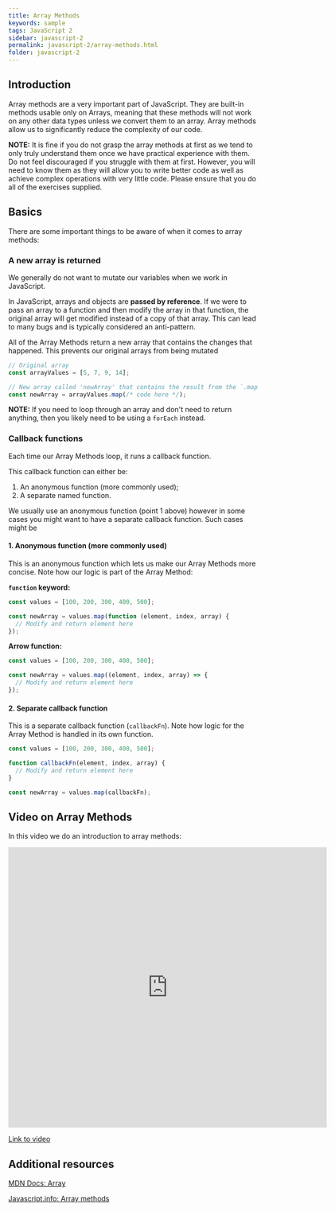 ```yaml
---
title: Array Methods
keywords: sample
tags: JavaScript 2
sidebar: javascript-2
permalink: javascript-2/array-methods.html
folder: javascript-2
---
```


## Introduction

Array methods are a very important part of JavaScript. They are built-in methods usable only on Arrays, meaning that these methods will not work on any other data types unless we convert them to an array. Array methods allow us to significantly reduce the complexity of our code.

**NOTE:** It is fine if you do not grasp the array methods at first as we tend to only truly understand them once we have practical experience with them. Do not feel discouraged if you struggle with them at first. However, you will need to know them as they will allow you to write better code as well as achieve complex operations with very little code. Please ensure that you do all of the exercises supplied.

## Basics

There are some important things to be aware of when it comes to array methods:

### A new array is returned

We generally do not want to mutate our variables when we work in JavaScript.

In JavaScript, arrays and objects are **passed by reference**. If we were to pass an array to a function and then modify the array in that function, the original array will get modified instead of a copy of that array. This can lead to many bugs and is typically considered an anti-pattern.

All of the Array Methods return a new array that contains the changes that happened. This prevents our original arrays from being mutated

```js
// Original array
const arrayValues = [5, 7, 9, 14];

// New array called 'newArray' that contains the result from the `.map` method
const newArray = arrayValues.map(/* code here */);
```

**NOTE:** If you need to loop through an array and don't need to return anything, then you likely need to be using a `forEach` instead.

### Callback functions

Each time our Array Methods loop, it runs a callback function.

This callback function can either be:

1. An anonymous function (more commonly used);
2. A separate named function.

We usually use an anonymous function (point 1 above) however in some cases you might want to have a separate callback function. Such cases might be

#### 1. Anonymous function (more commonly used)

This is an anonymous function which lets us make our Array Methods more concise. Note how our logic is part of the Array Method:

**`function` keyword:**

```js
const values = [100, 200, 300, 400, 500];

const newArray = values.map(function (element, index, array) {
  // Modify and return element here
});
```

**Arrow function:**

```js
const values = [100, 200, 300, 400, 500];

const newArray = values.map((element, index, array) => {
  // Modify and return element here
});
```

#### 2. Separate callback function

This is a separate callback function (`callbackFn`). Note how logic for the Array Method is handled in its own function.

```js
const values = [100, 200, 300, 400, 500];

function callbackFn(element, index, array) {
  // Modify and return element here
}

const newArray = values.map(callbackFn);
```

## Video on Array Methods

In this video we do an introduction to array methods:

<iframe src="https://player.vimeo.com/video/739177160?h=bcb5751808" width="640" height="564" frameborder="0" allow="autoplay; fullscreen" allowfullscreen></iframe>

<a href="https://player.vimeo.com/video/739177160?h=bcb5751808" target="_blank" alt="Classes video">Link to video</a>

## Additional resources

[MDN Docs: Array](https://developer.mozilla.org/en-US/docs/Web/JavaScript/Reference/Global_Objects/Array)

[Javascript.info: Array methods](https://javascript.info/array-methods)
